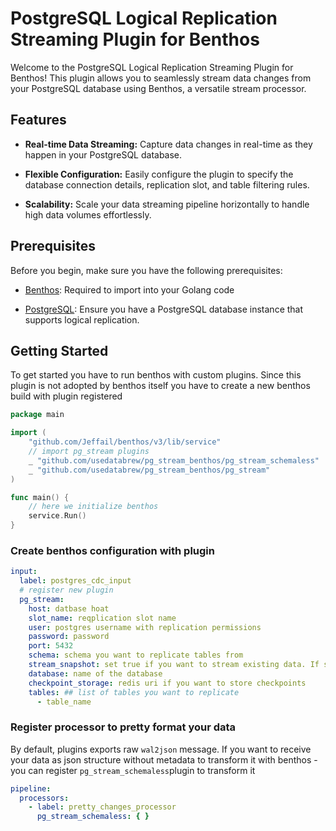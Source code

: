 # PostgreSQL Logical Replication Streaming Plugin for Benthos

Welcome to the PostgreSQL Logical Replication Streaming Plugin for Benthos! This plugin allows you to seamlessly stream data changes from your PostgreSQL database using Benthos, a versatile stream processor.

## Features

- **Real-time Data Streaming:** Capture data changes in real-time as they happen in your PostgreSQL database.

- **Flexible Configuration:** Easily configure the plugin to specify the database connection details, replication slot, and table filtering rules.

- **Scalability:** Scale your data streaming pipeline horizontally to handle high data volumes effortlessly.

## Prerequisites

Before you begin, make sure you have the following prerequisites:

- [Benthos](https://github.com/Jeffail/benthos): Required to import into your Golang code

- [PostgreSQL](https://www.postgresql.org/): Ensure you have a PostgreSQL database instance that supports logical replication.

## Getting Started

To get started you have to run benthos with custom plugins. Since this plugin is not adopted by benthos itself 
you have to create a new benthos build with plugin registered

```go
package main

import (
	"github.com/Jeffail/benthos/v3/lib/service"
	// import pg_stream plugins
	_ "github.com/usedatabrew/pg_stream_benthos/pg_stream_schemaless"
	_ "github.com/usedatabrew/pg_stream_benthos/pg_stream"
)

func main() {
	// here we initialize benthos
	service.Run()
}
```

### Create benthos configuration with plugin

```yaml
input:
  label: postgres_cdc_input
  # register new plugin
  pg_stream:
    host: datbase hoat
    slot_name: reqplication slot name
    user: postgres username with replication permissions
    password: password
    port: 5432
    schema: schema you want to replicate tables from
    stream_snapshot: set true if you want to stream existing data. If set to false only a new data will be streamed
    database: name of the database
    checkpoint_storage: redis uri if you want to store checkpoints
    tables: ## list of tables you want to replicate
      - table_name
```

### Register processor to pretty format your data
By default, plugins exports raw `wal2json` message. If you want to receive your data as json structure 
without metadata to transform it with benthos - you can register `pg_stream_schemaless`plugin to transform it

```yaml
pipeline:
  processors:
    - label: pretty_changes_processor
      pg_stream_schemaless: { }
```